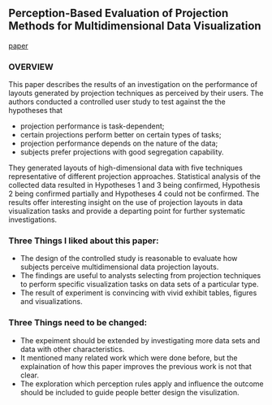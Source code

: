 ## Perception-Based Evaluation of Projection Methods for Multidimensional Data Visualization
[paper](http://ieeexplore.ieee.org/document/6832613/)

### OVERVIEW
This paper describes the results of an investigation on the performance of layouts generated by projection techniques as perceived
by their users. The authors conducted a controlled user study to test against the the hypotheses that
* projection performance is task-dependent; 
* certain projections perform better on certain types of tasks;
* projection performance depends on the nature of the data; 
* subjects prefer projections with good segregation capability. 

They generated layouts of high-dimensional data with five techniques representative of different projection approaches. Statistical analysis of the collected data resulted in Hypotheses 1 and 3 being confirmed, Hypothesis 2 being confirmed partially and Hypotheses 4 could not be confirmed. The results offer interesting insight on the use of projection layouts in data visualization tasks and provide a departing point for further systematic investigations.

### Three Things I liked about this paper:
* The design of the controlled study is reasonable to evaluate how subjects perceive multidimensional data projection layouts.
* The findings are useful to analysts selecting from projection techniques to perform specific visualization tasks on data sets of a particular type.
* The result of experiment is convincing with vivid exhibit tables, figures and visualizations.


### Three Things need to be changed:
* The expeiment should be extended by investigating more data sets and data with other characteristics.
* It mentioned many related work which were done before, but the explaination of how this paper improves the previous work is not that clear.
* The exploration which perception rules apply and influence the outcome should be included to guide people better design the visulization. 

